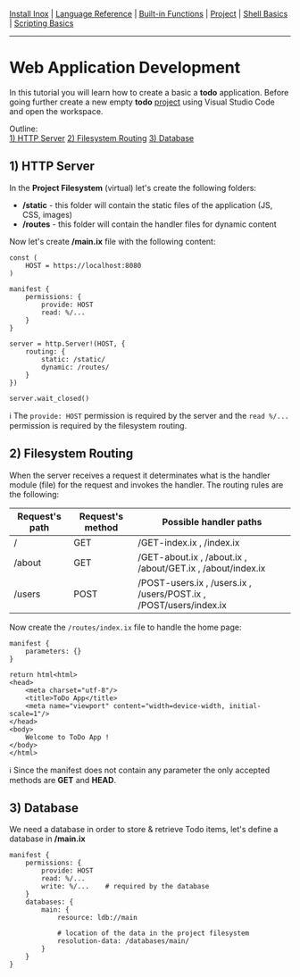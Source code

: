 [Install Inox](../README.md#installation) | [Language Reference](./language-reference.md) |  [Built-in Functions](./builtin.md) | [Project](./project.md) | [Shell Basics](./shell-basics.md) | [Scripting Basics](./scripting-basics.md)

-----


# Web Application Development

In this tutorial you will learn how to create a basic a **todo** application.
Before going further create a new empty **todo** [project](./project.md) using Visual Studio Code and open the workspace.

Outline:\
[1) HTTP Server](#1-http-server)
[2) Filesystem Routing](#2-filesystem-routing)
[3) Database](#3-database)


## 1) HTTP Server

In the **Project Filesystem** (virtual) let's create the following folders:
- **/static** - this folder will contain the static files of the application (JS, CSS, images)
- **/routes** - this folder will contain the handler files for dynamic content

Now let's create **/main.ix** file with the following content:

```inox
const (
    HOST = https://localhost:8080
)

manifest {
    permissions: {
        provide: HOST
        read: %/...
    }
}

server = http.Server!(HOST, {
    routing: {
        static: /static/
        dynamic: /routes/
    }
})

server.wait_closed()
```

ℹ️ The `provide: HOST` permission is required by the server and
the `read %/...` permission is required by the filesystem routing.

## 2) Filesystem Routing

When the server receives a request it determinates what is the handler module (file)
for the request and invokes the handler. The routing rules are the following:

| Request's path | Request's method | Possible handler paths |
| ----------- | ----------- | ----------- |
| / | GET | /GET-index.ix , /index.ix |
| /about | GET | /GET-about.ix , /about.ix , /about/GET.ix , /about/index.ix |
| /users | POST | /POST-users.ix , /users.ix , /users/POST.ix , /POST/users/index.ix |

Now create the `/routes/index.ix` file to handle the home page:
```inox
manifest {
    parameters: {}
}

return html<html>
<head>
    <meta charset="utf-8"/>
    <title>ToDo App</title>
    <meta name="viewport" content="width=device-width, initial-scale=1"/>
</head>
<body>
    Welcome to ToDo App !
</body>
</html>
```

ℹ️ Since the manifest does not contain any parameter the only accepted methods are **GET** and **HEAD**.

## 3) Database

We need a database in order to store & retrieve Todo items, let's define a database in **/main.ix**
```
manifest {
    permissions: {
        provide: HOST
        read: %/...
        write: %/...    # required by the database
    }
    databases: {
        main: {
            resource: ldb://main

            # location of the data in the project filesystem
            resolution-data: /databases/main/   
        }
    }
}
```
